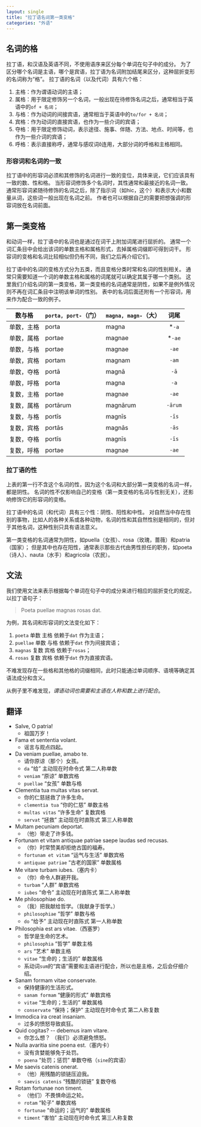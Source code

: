 ```yaml
---
layout: single
title: "拉丁语名词第一类变格"
categories: "外语"
---
```


## 名词的格

拉丁语，和汉语及英语不同，不使用语序来区分每个单词在句子中的成分。
为了区分哪个名词是主语，哪个是宾语，拉丁语为名词附加结尾来区分，这种屈折变形的名词称为“格”。
拉丁语的名词（以及代词）具有六个格：
1. 主格：作为谓语动词的主语；
2. 属格：用于限定修饰另一个名词，一般出现在待修饰名词之后，通常相当于英语中的`of + 名词`；
3. 与格：作为动词的间接宾语，通常相当于英语中的`to/for + 名词`；
4. 宾格：作为动词的直接宾语，也作为一些介词的宾语；
5. 夺格：用于限定修饰动词，表示途径、施事、伴随、方法、地点、时间等，也作为一些介词的宾语；
6. 呼格：表示直接称呼，通常与感叹词`Ō`连用，大部分词的呼格和主格相同。

### 形容词和名词的一致

拉丁语中的形容词必须和其修饰的名词进行一致的变位，具体来说，它们应该具有一致的数、性和格。
当形容词修饰多个名词时，其性通常和最接近的名词一致。
通常形容词紧随待修饰的名词之后，除了指示词（如hic，这个）和表示大小和数量从词，这些词一般出现在名词之前。
作者也可以根据自己的需要把想强调的形容词放在名词前面。

## 第一类变格

和动词一样，拉丁语中的名词也是通过在词干上附加词尾进行屈折的。
通常一个词汇条目中会给出该词的单数主格和属格形式，去掉属格词缀即可得到词干。
形容词的变格和名词比较相似但仍有不同，我们之后再介绍它们。

拉丁语中的名词的变格方式分为五类，而且变格分类时常和名词的性别相关。
通常只需要知道一个词的单数主格和属格的词尾就可以确定其属于哪一个类别。
这里我们介绍名词的第一类变格，第一类变格的名词通常是阴性，如果不是例外情况则不再在词汇条目中注明该单词的性别。
表中的名词后面还附有一个形容词，用来作为配合一致的例子。

| 数与格 | `porta, port-`（门） | `magna, magn-`（大） | 词尾 |
|:---:|-------------------|----------------------|:-----:|
| 单数，主格 | porta | magna | *`-a` | 
| 单数，属格 | portae | magnae | *`-ae` |
| 单数，与格 | portae | magnae | `-ae` |
| 单数，宾格 | portam | magnam | `-am` |
| 单数，夺格 | portā | magnā | `-ā` |
| 单数，呼格 | porta | magna | `-a` |
| 复数，主格 | portae | magnae | `-ae` | 
| 复数，属格 | portārum | magnārum | `-ārum` |
| 复数，与格 | portīs | magnīs | `-īs` |
| 复数，宾格 | portās | magnās | `-ās` |
| 复数，夺格 | portīs | magnīs | `-īs` |
| 复数，呼格 | portae | magnae | `-ae` |

### 拉丁语的性

上表的第一行不含这个名词的性，因为这个名词和大部分第一类变格的名词一样，都是阴性。
名词的性不仅影响自己的变格（第一类变格的名词与性别无关），还影响修饰它的形容词的变格。

拉丁语中的名词（和代词）具有三个性：阴性、阳性和中性。
对自然当中存在性别的事物，比如人的各种关系或各种动物，名词的性和其自然性别是相同的，但对于其他名词，这种性别只具有语法意义。

第一类变格的名词通常为阴性，如puella（女孩）、rosa（玫瑰，蔷薇）和patria（国家）；
但是其中也存在阳性，通常表示那些古代由男性担任的职务，如poeta（诗人）、nauta（水手）和agricola（农民）。

## 文法

我们使用文法来表示根据每个单词在句子中的成分来进行相应的屈折变化的规定。
以拉丁语句子：

> Poeta puellae magnas rosas dat.

为例，其名词和形容词的文法变化如下：
1. `poeta` 单数 主格 依赖于`dat` 作为主语；
2. `puellae` 单数 与格 依赖于`dat` 作为间接宾语；
3. `magnas` 复数 宾格 依赖于`rosas`；
4. `rosas` 复数 宾格 依赖于`dat` 作为直接宾语。

不难发现存在一些格和其他格的词缀相同，此时只能通过单词顺序、语境等确定其语法成分和含义。

从例子里不难发现，*谓语动词也需要和主语在人称和数上进行配合*。

## 翻译 

- Salve, O patria!
  - 祖国万岁！
- Fama et sententia volant.
  - 谣言与观点四起。
- Da veniam puellae, amabo te.
  - 请你原谅（那个）女孩。
  - `da` “给” 主动现在时命令式 第二人称单数
  - `veniam` “原谅” 单数宾格
  - `puellae` “女孩” 单数与格
- Clementia tua multas vitas servat.
  - 你的仁慈拯救了许多生命。
  - `clementia tua` “你的仁慈” 单数主格
  - `multas vitas` “许多生命” 复数宾格
  - `servat` “拯救” 主动现在时直陈式 第三人称单数
- Multam pecuniam deportat.
  - （他）带走了许多钱。
- Fortunam et vitam antiquae patriae saepe laudas sed recusas.
  - （你）时常赞美却拒绝古国的福寿。
  - `fortunam et vitam` “运气与生活” 单数宾格
  - `antiquae patriae` “古老的国家” 单数属格
- Me vitare turbam iubes.（塞内卡）
  - （你）命令人群避开我。
  - `turbam` “人群” 单数宾格
  - `iubes` “命令” 主动现在时直陈式 第二人称单数
- Me philosophiae do.
  - （我）把我献给哲学。（我献身于哲学。）
  - `philosophiae` “哲学” 单数与格
  - `do` “给予” 主动现在时直陈式 第一人称单数
- Philosophia est ars vitae.（西塞罗）
  - 哲学是生命的艺术。
  - `philosophia` “哲学” 单数主格
  - `ars` “艺术” 单数主格
  - `vitae` “生命的；生活的” 单数属格
  - 系动词`sum`的“宾语”需要和主语进行配合，所以也是主格，之后会仔细介绍。
- Sanam formam vitae conservate.
  - 保持健康的生活形式。
  - `sanam formam` “健康的形式” 单数宾格
  - `vitae` “生命的；生活的” 单数属格
  - `conservate` “保持；保护” 主动现在时命令式 第二人称复数
- Immodica ira creat insaniam.
  - 过多的愤怒导致疯狂。
- Quid cogitas? -- debemus iram vitare.
  - 你怎么想？ （我们）必须避免愤怒。
- Nulla avaritia sine poena est.（塞内卡）
  - 没有贪婪能够免于处罚。
  - `poena` “处罚；惩罚” 单数夺格（`sine`的宾语）
- Me saevis catenis onerat.
  - （他）用残酷的锁链压迫我。
  - `saevis catenis` “残酷的锁链” 复数夺格
- Rotam fortunae non timent.
  - （他们）不畏惧命运之轮。
  - `rotam` “轮子” 单数宾格
  - `fortunae` “命运的；运气的” 单数属格
  - `timent` “害怕” 主动现在时命令式 第三人称复数
